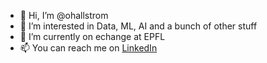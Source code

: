 - 👋 Hi, I’m @ohallstrom
- 👀 I’m interested in Data, ML, AI and a bunch of other stuff
- 🌱 I’m currently on echange at EPFL
- 📫 You can reach me on [LinkedIn](https://www.linkedin.com/in/oskar-hallström-b747a7114/)

<!---
ohallstrom/ohallstrom is a ✨ special ✨ repository because its `README.md` (this file) appears on your GitHub profile.
You can click the Preview link to take a look at your changes.
--->
